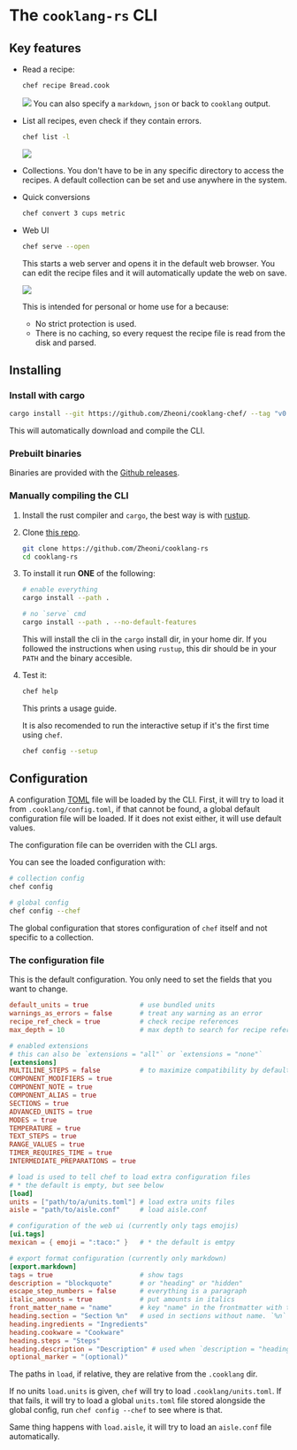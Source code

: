 # The `cooklang-rs` CLI

## Key features
- Read a recipe:
    ```sh
    chef recipe Bread.cook
    ```
    ![](../images/bread3.png) You can also specify a `markdown`, `json` or back
    to `cooklang` output.

- List all recipes, even check if they contain errors.
    ```sh
    chef list -l
    ```
    ![](../images/list.png)

- Collections. You don't have to be in any specific directory to access the
  recipes. A default collection can be set and use anywhere in the system.

- Quick conversions
    ```sh
    chef convert 3 cups metric
    ```

- Web UI
    ```sh
    chef serve --open
    ```
    This starts a web server and opens it in the default web browser. You can
    edit the recipe files and it will automatically update the web on save.

    ![](../images/webui.png)
    
    This is intended for personal or home use for a because:
    - No strict protection is used.
    - There is no caching, so every request the recipe file is read from the
    disk and parsed.

## Installing
### Install with cargo
```sh
cargo install --git https://github.com/Zheoni/cooklang-chef/ --tag "v0.10.0" --locked
```
This will automatically download and compile the CLI.

### Prebuilt binaries
Binaries are provided with the [Github
releases](https://github.com/Zheoni/cooklang-chef/releases).

### Manually compiling the CLI
1. Install the rust compiler and `cargo`, the best way is with
   [rustup](https://rustup.rs/).
2. Clone [this repo](https://github.com/Zheoni/cooklang-rs).
    ```sh
    git clone https://github.com/Zheoni/cooklang-rs
    cd cooklang-rs
    ```
3. To install it run **ONE** of the following:
    ```sh
    # enable everything
    cargo install --path .

    # no `serve` cmd
    cargo install --path . --no-default-features
    ```

    This will install the cli in the `cargo` install dir, in your home dir. If
    you followed the instructions when using `rustup`, this dir should be in
    your `PATH` and the binary accesible.

4. Test it:
    ```sh
    chef help
    ```
    This prints a usage guide.

    It is also recomended to run the interactive setup if it's the first time
    using `chef`.
    ```sh
    chef config --setup
    ```

## Configuration
A configuration [TOML](https://toml.io) file will be loaded by the CLI. First,
it will try to load it from `.cooklang/config.toml`, if that cannot be found, a
global default configuration file will be loaded. If it does not exist either,
it will use default values.

The configuration file can be overriden with the CLI args.

You can see the loaded configuration with:
```sh
# collection config
chef config

# global config
chef config --chef
```

The global configuration that stores configuration of `chef` itself and not
specific to a collection.

### The configuration file
This is the default configuration. You only need to set the fields that you want
to change.

```toml
default_units = true             # use bundled units
warnings_as_errors = false       # treat any warning as an error
recipe_ref_check = true          # check recipe references
max_depth = 10                   # max depth to search for recipe references

# enabled extensions
# this can also be `extensions = "all"` or `extensions = "none"`
[extensions]
MULTILINE_STEPS = false          # to maximize compatibility by default
COMPONENT_MODIFIERS = true
COMPONENT_NOTE = true
COMPONENT_ALIAS = true
SECTIONS = true
ADVANCED_UNITS = true
MODES = true
TEMPERATURE = true
TEXT_STEPS = true
RANGE_VALUES = true
TIMER_REQUIRES_TIME = true
INTERMEDIATE_PREPARATIONS = true

# load is used to tell chef to load extra configuration files
# * the default is empty, but see below
[load] 
units = ["path/to/a/units.toml"] # load extra units files
aisle = "path/to/aisle.conf"     # load aisle.conf

# configuration of the web ui (currently only tags emojis)
[ui.tags]
mexican = { emoji = ":taco:" }   # * the default is emtpy

# export format configuration (currently only markdown)
[export.markdown]
tags = true                      # show tags
description = "blockquote"       # or "heading" or "hidden"
escape_step_numbers = false      # everything is a paragraph
italic_amounts = true            # put amounts in italics
front_matter_name = "name"       # key "name" in the frontmatter with the recipe name
heading.section = "Section %n"   # used in sections without name. `%n` is the section number
heading.ingredients = "Ingredients"
heading.cookware = "Cookware"
heading.steps = "Steps"
heading.description = "Description" # used when `description = "heading"
optional_marker = "(optional)"
```

The paths in `load`, if relative, they are relative from the `.cooklang` dir.

If no units `load.units` is given, `chef` will try to load
`.cooklang/units.toml`. If that fails, it will try to load a global `units.toml`
file stored alongside the global config, run `chef config --chef` to see where
is that.

Same thing happens with `load.aisle`, it will try to load an `aisle.conf` file
automatically.

